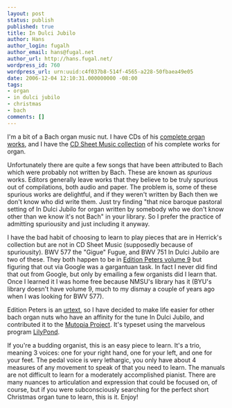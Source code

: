 ```yaml
---
layout: post
status: publish
published: true
title: In Dulci Jubilo
author: Hans
author_login: fugalh
author_email: hans@fugal.net
author_url: http://hans.fugal.net/
wordpress_id: 760
wordpress_url: urn:uuid:c4f037b8-514f-4565-a228-50fbaea49e05
date: 2006-12-04 12:10:31.000000000 -08:00
tags:
- organ
- in dulci jubilo
- christmas
- bach
comments: []
---
```

<p>I'm a bit of a Bach organ music nut. I have CDs of his <a href="http://www.hyperion-records.co.uk/details/44121.asp">complete organ works</a>, and I have the <a href="http://www.cdsheetmusic.com/products/organ.cfm">CD Sheet Music collection</a> of his complete works for organ. </p>

<p>Unfortunately there are quite a few songs that have been attributed to Bach which were probably not written by Bach. These are known as <em>spurious</em> works. Editors generally leave works that they believe to be truly spurious out of compilations, both audio and paper. The problem is, some of these spurious works are delightful, and if they weren't written by Bach then we don't know who did write them. Just try finding "that nice baroque pastoral setting of In Dulci Jubilo for organ written by somebody who we don't know other than we know it's not Bach" in your library. So I prefer the practice of admitting spuriousity and just including it anyway.</p>

<p>I have the bad habit of choosing to learn to play pieces that are in Herrick's collection but are not in CD Sheet Music (supposedly because of spuriousity). BWV 577 the "Gigue" Fugue, and BWV 751 In Dulci Jubilo are two of these. They both happen to be in <a href="http://www.edition-peters.com/php/stock_info.php?section=music&amp;pno=EP248">Edition Peters volume 9</a> but figuring that out via Google was a gargantuan task. In fact I never did find that out from Google, but only by emailing a few organists did I learn that. Once I learned it I was home free because NMSU's library has it (BYU's library doesn't have volume 9, much to my dismay a couple of years ago when I was looking for BWV 577). </p>

<p>Edition Peters is an <a href="http://en.wikipedia.org/wiki/Urtext_edition">urtext</a>, so I have decided to make life easier for other bach organ nuts who have an affinity for the tune In Dulci Jubilo, and contributed it to the <a href="http://www.mutopiaproject.org/cgibin/piece-info.cgi?id=884">Mutopia Project</a>. It's typeset using the marvelous program <a href="http://lilypond.org/web/">LilyPond</a>.</p>

<p>If you're a budding organist, this is an easy piece to learn. It's a trio, meaning 3 voices: one for your right hand, one for your left, and one for your feet. The pedal voice is very lethargic, you only have about 4 measures of any movement to speak of that you need to learn. The manuals are not difficult to learn for a moderately accomplished pianist. There are many nuances to articulation and expression that could be focused on, of course, but if you were subconsciously searching for the perfect short Christmas organ tune to learn, this is it. Enjoy!</p>
